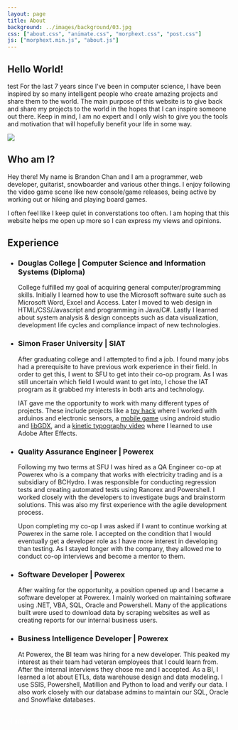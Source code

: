 ```yaml
---
layout: page
title: About
background: ../images/background/03.jpg
css: ["about.css", "animate.css", "morphext.css", "post.css"]
js: ["morphext.min.js", "about.js"]
---
```


<div class="main-container">
  <section id="timeline" class="timeline-outer">
    <div class="row">
    <div class="col s12 m12 l12">
        <h1 class="header font-title">Hello World!</h1>
        <p>
        test For the last 7 years since I've been in computer science, I have been inspired by so many intelligent people who create amazing projects and share them to the world. The main purpose of this website is to give back and share my projects to the world in the hopes that I can inspire someone out there. Keep in mind, I am no expert and I only wish to give you the tools and motivation that will hopefully benefit your life in some way.
        </p>
        <img src="../images/page/01.jpg" class="profile z-depth-5"/>
        <h1 class="header font-title">Who am I?</h1>
        <p>
        Hey there! My name is Brandon Chan and I am a programmer, web developer, guitarist, snowboarder and various other things. I enjoy following the video game scene like new console/game releases, being active by working out or hiking and playing board games.
        </p>
        <p>
        I often feel like I keep quiet in converstations too often. I am hoping that this website helps me open up more so I can express my views and opinions.
        </p>
        <h1 class="header font-title">Experience</h1>
        <div class="z-depth-5">
        <ul class="timeline">
            <li class="event" data-date="2013-2015">
            <h3>Douglas College | Computer Science and Information Systems (Diploma)</h3>
            <p>
                College fulfilled my goal of acquiring general computer/programming skills. Initially I learned how to use the Microsoft software suite such as Microsoft Word, Excel and Access. Later I moved to web design in HTML/CSS/Javascript and programming in Java/C#. Lastly I learned about system analysis & design concepts such as data visualization, development life cycles and compliance impact of new technologies.
            </p>
            </li>
            <li class="event" data-date="2016-Spring">
            <h3>Simon Fraser University | SIAT </h3>
            <p>
                After graduating college and I attempted to find a job. I found many jobs had a prerequisite to have previous work experience in their field. In order to get this, I went to SFU to get into their co-op program. As I was still uncertain which field I would want to get into, I chose the IAT program as it grabbed my interests in both arts and technology.
            </p>
            <p>
                IAT gave me the opportunity to work with many different types of projects. These include projects like a <a href="https://youtu.be/iYeaIBA6gFU" target="_blank">toy hack</a> where I worked with arduinos and electronic sensors, a <a href="https://www.youtube.com/watch?v=62m6Cx3G8QE" target="_blank">mobile game</a> using android studio and <a href="https://libgdx.badlogicgames.com/">libGDX</a>, and a <a href="https://www.youtube.com/watch?v=941JfJo0rbg" target="_blank">kinetic typography video</a> where I learned to use Adobe After Effects.
            </p>
            </li>
            <li class="event" data-date="2016-2018">
            <h3>Quality Assurance Engineer | Powerex     </h3>
            <p>
                Following my two terms at SFU I was hired as a QA Engineer co-op at Powerex who is a company that works with electricity trading and is a subsidiary of BCHydro. I was responsible for conducting regression tests and creating automated tests using Ranorex and Powershell. I worked closely with the developers to investigate bugs and brainstorm solutions. This was also my first experience with the agile development process.
            </p>
            <p>
                Upon completing my co-op I was asked if I want to continue working at Powerex in the same role. I accepted on the condition that I would eventually get a developer role as I have more interest in developing than testing. As I stayed longer with the company, they allowed me to conduct co-op interviews and become a mentor to them.
            </p>
            </li>
            <li class="event" data-date="2018-2019">
            <h3>Software Developer | Powerex</h3>
            <p>
                After waiting for the opportunity, a position opened up and I became a software developer at Powerex. I mainly worked on maintaining software using .NET, VBA, SQL, Oracle and Powershell. Many of the applications built were used to download data by scraping websites as well as creating reports for our internal business users.
            </p>
            </li>
            <li class="event" data-date="2019-Present">
            <h3>Business Intelligence Developer | Powerex         </h3>
            <p>
                At Powerex, the BI team was hiring for a new developer. This peaked my interest as their team had veteran employees that I could learn from. After the internal interviews they chose me and I accepted. As a BI, I learned a lot about ETLs, data warehouse design and data modeling. I use SSIS, Powershell, Matillion and Python to load and verify our data. I also work closely with our database admins to maintain our SQL, Oracle and Snowflake databases.
            </p>
            </li>
        </ul>
        </div>
    </div>
    </div>
  </section>

  <br/>
</div>

<div class="thi-signature" style="color:white">
    {{ site.user.name }}
</div>
